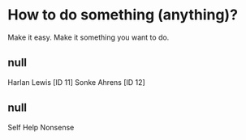 # How to do something (anything)? 

Make it easy. Make it something you want to do. 

## null

Harlan Lewis [ID 11]
Sonke Ahrens [ID 12]

## null

Self Help Nonsense

